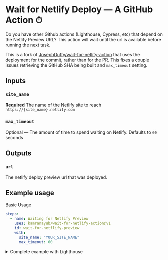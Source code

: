 # Wait for Netlify Deploy — A GitHub Action ⏱

Do you have other Github actions (Lighthouse, Cypress, etc) that depend on the Netlify Preview URL? This action will wait until the url is available before running the next task.

This is a fork of [JosephDuffy/wait-for-netlify-action](https://github.com/JosephDuffy/wait-for-netlify-action) that uses the deployment for the commit, rather than for the PR. This fixes a couple issues retrieving the GitHub SHA being built and `max_timeout` setting.

## Inputs

### `site_name`

**Required** The name of the Netlify site to reach `https://{site_name}.netlify.com`

### `max_timeout`

Optional — The amount of time to spend waiting on Netlify. Defaults to `60` seconds

## Outputs

### `url`

The netlify deploy preview url that was deployed.

## Example usage

Basic Usage

```yaml
steps:
  - name: Waiting for Netlify Preview
    uses: kamranayub/wait-for-netlify-action@v1
    id: wait-for-netflify-preview
    with:
      site_name: "YOUR_SITE_NAME"
      max_timeout: 60
```

<details>
<summary>Complete example with Lighthouse</summary>
<br />

```yaml
name: Lighthouse

on: [pull_request]

jobs:
  build:
    runs-on: ubuntu-latest

    steps:
      - uses: actions/checkout@v1
      - name: Use Node.js 12.x
        uses: actions/setup-node@v1
        with:
          node-version: 12.x
      - name: Install
        run: |
          npm ci
      - name: Build
        run: |
          npm run build
      - name: Waiting for 200 from the Netlify Preview
        uses: kamranayub/wait-for-netlify-action@v1
        id: wait-for-netflify-preview
        with:
          site_name: "YOUR_SITE_NAME"
      - name: Lighthouse CI
        run: |
          npm install -g @lhci/cli@0.3.x
          lhci autorun --upload.target=temporary-public-storage --collect.url=${{ steps.wait-for-netflify-preview.outputs.url }} || echo "LHCI failed!"
        env:
          LHCI_GITHUB_APP_TOKEN: ${{ secrets.LHCI_GITHUB_APP_TOKEN }}
```

</details>
